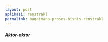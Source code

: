 ```yaml
---
layout: post
aplikasi: renstrakl
permalink: bagaimana-proses-bisnis-renstrakl
---
```


##### Aktor-aktor

